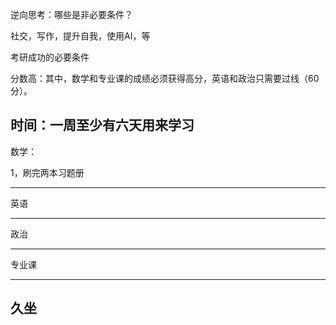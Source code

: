 逆向思考：哪些是非必要条件？

社交，写作，提升自我，使用AI，等



考研成功的必要条件

分数高：其中，数学和专业课的成绩必须获得高分，英语和政治只需要过线（60分）。

时间：一周至少有六天用来学习
---

数学：

1，刷完两本习题册

---

英语

---

政治

---

专业课

---
久坐
---





